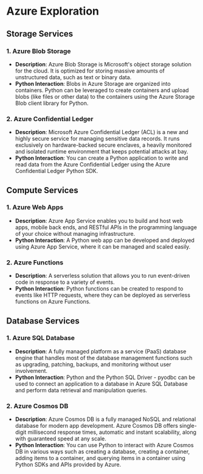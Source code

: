 # Azure Exploration

## Storage Services

### 1. Azure Blob Storage
- **Description**: Azure Blob Storage is Microsoft's object storage solution for the cloud. It is optimized for storing massive amounts of unstructured data, such as text or binary data.
- **Python Interaction**: Blobs in Azure Storage are organized into containers. Python can be leveraged to create containers and upload blobs (like files or other data) to the containers using the Azure Storage Blob client library for Python.

### 2. Azure Confidential Ledger
- **Description**: Microsoft Azure Confidential Ledger (ACL) is a new and highly secure service for managing sensitive data records. It runs exclusively on hardware-backed secure enclaves, a heavily monitored and isolated runtime environment that keeps potential attacks at bay. 
- **Python Interaction**: You can create a Python application to write and read data from the Azure Confidential Ledger using the Azure Confidential Ledger Python SDK.

## Compute Services

### 1. Azure Web Apps
- **Description**: Azure App Service enables you to build and host web apps, mobile back ends, and RESTful APIs in the programming language of your choice without managing infrastructure.
- **Python Interaction**: A Python web app can be developed and deployed using Azure App Service, where it can be managed and scaled easily.

### 2. Azure Functions
- **Description**: A serverless solution that allows you to run event-driven code in response to a variety of events.
- **Python Interaction**: Python functions can be created to respond to events like HTTP requests, where they can be deployed as serverless functions on Azure Functions.

## Database Services

### 1. Azure SQL Database
- **Description**: A fully managed platform as a service (PaaS) database engine that handles most of the database management functions such as upgrading, patching, backups, and monitoring without user involvement.
- **Python Interaction**: Python and the Python SQL Driver - pyodbc can be used to connect an application to a database in Azure SQL Database and perform data retrieval and manipulation queries.

### 2. Azure Cosmos DB
- **Description**: Azure Cosmos DB is a fully managed NoSQL and relational database for modern app development. Azure Cosmos DB offers single-digit millisecond response times, automatic and instant scalability, along with guaranteed speed at any scale.
- **Python Interaction**: You can use Python to interact with Azure Cosmos DB in various ways such as creating a database, creating a container, adding items to a container, and querying items in a container using Python SDKs and APIs provided by Azure.


